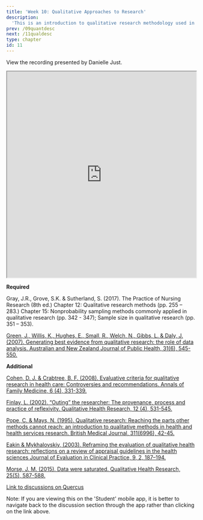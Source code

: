 ```yaml
---
title: 'Week 10: Qualitative Approaches to Research'
description:
  'This is an introduction to qualitative research methodology used in health sciences.'
prev: /09quantdesc
next: /11qualdesc
type: chapter
id: 11
---
```


<exercise id="1" title="Lecture recording">

View the recording presented by Danielle Just.

<iframe src=" https://voicethread.com/share/13256688/" width="100%" height="550px" allowfullscreen></iframe> 

</exercise>

<exercise id="2" title="Readings">

**Required**

Gray, J.R., Grove, S.K. & Sutherland, S.  (2017). The Practice of Nursing Research (8th ed.) Chapter 12: Qualitative research methods (pp. 255 – 283.) Chapter 15: Nonprobability sampling methods commonly applied in qualitative research (pp. 342 - 347); Sample size in qualitative research (pp. 351 – 353).

<a href="https://onlinelibrary-wiley-com.myaccess.library.utoronto.ca/doi/epdf/10.1111/j.1753-6405.2007.00141.x">Green, J., Willis, K., Hughes, E., Small, R., Welch, N., Gibbs, L. & Daly, J. (2007). Generating best evidence from qualitative research: the role of data analysis. Australian and New Zealand Journal of Public Health, 31(6), 545-550.</a>

**Additional**

<a href="https://www.ncbi.nlm.nih.gov/pmc/articles/PMC2478498/pdf/0060331.pdf">Cohen, D. J. & Crabtree, B. F. (2008). Evaluative criteria for qualitative research in health care:   Controversies and recommendations. Annals of Family Medicine, 6 (4), 331-339.</a>

<a href="https://journals-sagepub-com.myaccess.library.utoronto.ca/doi/abs/10.1177/104973202129120052">Finlay, L. (2002). “Outing” the researcher: The provenance, process and practice of reflexivity. Qualitative Health Research, 12 (4), 531-545.</a>

<a href="https://www.ncbi.nlm.nih.gov/pmc/articles/PMC2550091/pdf/bmj00599-0046.pdf">Pope, C. & Mays, N. (1995). Qualitative research: Reaching the parts other methods cannot reach: an introduction to qualitative methods in health and health services research. British Medical Journal, 311(6996), 42-45.</a>

<a href="https://onlinelibrary-wiley-com.myaccess.library.utoronto.ca/doi/full/10.1046/j.1365-2753.2003.00392.x">Eakin & Mykhalovskiy, (2003). Reframing the evaluation of qualitative health research: reflections on a review of appraisal guidelines in the health sciences Journal of Evaluation in Clinical Practice, 9, 2, 187–194.</a>

<a href="https://journals-sagepub-com.myaccess.library.utoronto.ca/doi/10.1177/1049732315576699">Morse, J. M. (2015). Data were saturated. Qualitative Health Research, 25(5), 587-588.</a>



</exercise>


<exercise id="3" title="Discussion">


<a target="_parent" href="https://q.utoronto.ca/courses/113018/discussion_topics/344157">Link to discussions on Quercus</a>

<qu>Note: If you are viewing this on the 'Student' mobile app, it is better to navigate back to the discussion section through the app rather than clicking on the link above.</qu>

</exercise>